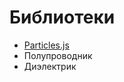 #  Библиотеки #

- <a href="https://vincentgarreau.com/particles.js/">Particles.js</a>
- Полупроводник
- Диэлектрик

